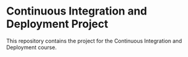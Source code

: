 # Continuous Integration and Deployment Project

This repository contains the project for the Continuous Integration and Deployment course.
